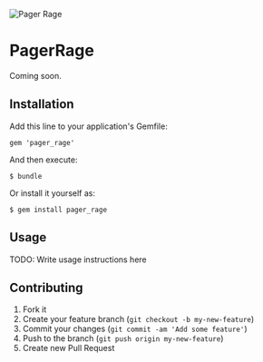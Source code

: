 ![Pager Rage](https://raw.github.com/gorsuch/pager_rage/master/pager_rage.jpg)

# PagerRage

Coming soon.

## Installation

Add this line to your application's Gemfile:

    gem 'pager_rage'

And then execute:

    $ bundle

Or install it yourself as:

    $ gem install pager_rage

## Usage

TODO: Write usage instructions here

## Contributing

1. Fork it
2. Create your feature branch (`git checkout -b my-new-feature`)
3. Commit your changes (`git commit -am 'Add some feature'`)
4. Push to the branch (`git push origin my-new-feature`)
5. Create new Pull Request

